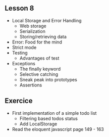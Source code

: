 ## Lesson 8
- Local Storage and Error Handling
  - Web storage
  - Serialization
  - Storing/retrieving data
- Error: Food for the mind
- Strict mode
- Testing
  - Advantages of test
- Exceptions
  - The finally keyword
  - Selective catching
  - Sneak peak into prototypes
  - Assertions

## Exercice
- First implementation of a simple todo list
    - Filtering based todos status
    - Add LocalStorage
- Read the eloquent javascript page 149 - 163